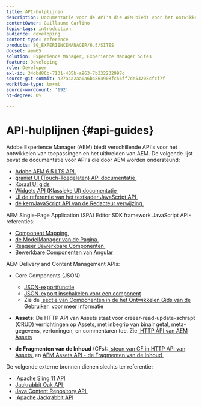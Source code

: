 ```yaml
---
title: API-hulplijnen
description: Documentatie voor de API's die AEM biedt voor het ontwikkelen van toepassingen
contentOwner: Guillaume Carlino
topic-tags: introduction
audience: developing
content-type: reference
products: SG_EXPERIENCEMANAGER/6.5/SITES
docset: aem65
solution: Experience Manager, Experience Manager Sites
feature: Developing
role: Developer
exl-id: 34dbd86b-7131-405b-a963-7b332232997c
source-git-commit: a27a4a2aa0a6b4864908fc56ff7de53208cfcf7f
workflow-type: tm+mt
source-wordcount: '192'
ht-degree: 0%

---
```


# API-hulplijnen {#api-guides}

Adobe Experience Manager (AEM) biedt verschillende API&#39;s voor het ontwikkelen van toepassingen en het uitbreiden van AEM. De volgende lijst bevat de documentatie voor API&#39;s die door AEM worden ondersteund:

* [&#x200B; Adobe AEM 6.5 LTS API &#x200B;](https://developer.adobe.com/experience-manager/reference-materials/6-5/javadoc/index.html)
* [&#x200B; graniet UI (Touch-Toegelaten) API documentatie &#x200B;](https://developer.adobe.com/experience-manager/reference-materials/6-5/granite-ui/api/index.html)
* [&#x200B; Koraal UI gids &#x200B;](https://developer.adobe.com/experience-manager/reference-materials/6-5/coral-ui/coralui3/index.html)
* [&#x200B; Widgets API (Klassieke UI) documentatie &#x200B;](https://developer.adobe.com/experience-manager/reference-materials/6-5/widgets-api/index.html)
* [&#x200B; UI de referentie van het testkader JavaScript API &#x200B;](https://developer.adobe.com/experience-manager/reference-materials/6-5/test-api/index.html)
* [&#x200B; de kernJavaScript API van de Redacteur verwijzing &#x200B;](https://developer.adobe.com/experience-manager/reference-materials/6-5/jsdoc/ui-touch/editor-core/index.html)

AEM Single-Page Application (SPA) Editor SDK framework JavaScript API-referenties:

* [&#x200B; Component Mapping &#x200B;](https://www.npmjs.com/package/@adobe/aem-spa-component-mapping)
* [&#x200B; de ModelManager van de Pagina &#x200B;](https://www.npmjs.com/package/@adobe/aem-spa-page-model-manager)
* [&#x200B; Reageer Bewerkbare Componenten &#x200B;](https://www.npmjs.com/package/@adobe/aem-react-editable-components)
* [&#x200B; Bewerkbare Componenten van Angular &#x200B;](https://www.npmjs.com/package/@adobe/aem-angular-editable-components)

AEM Delivery and Content Management APIs:

* Core Components (JSON)

   * [JSON-exportfunctie](/help/sites-developing/json-exporter.md)
   * [JSON-export inschakelen voor een component](/help/sites-developing/json-exporter-components.md)
   * Zie de [&#x200B; sectie van Componenten in de het Ontwikkelen Gids van de Gebruiker &#x200B;](/help/sites-developing/getting-started.md) voor meer informatie

* **Assets**: De HTTP API van Assets staat voor creeer-read-update-schrapt (CRUD) verrichtingen op Assets, met inbegrip van binair getal, meta-gegevens, vertoningen, en commentaren toe. Zie [&#x200B; HTTP API van AEM Assets &#x200B;](/help/assets/mac-api-assets.md)

* **de Fragmenten van de Inhoud** (CFs): [&#x200B; steun van CF in HTTP API van Assets &#x200B;](/help/assets/assets-api-content-fragments.md) en [&#x200B; AEM Assets API - de Fragmenten van de Inhoud &#x200B;](https://developer.adobe.com/experience-manager/reference-materials/6-5/assets-api-content-fragments/index.html)

De volgende externe bronnen dienen slechts ter referentie:

* [&#x200B; Apache Sling 11 API &#x200B;](https://sling.apache.org/apidocs/sling11/)
* [&#x200B; Jackrabbit Oak API &#x200B;](https://jackrabbit.apache.org/oak/docs/oak_api/overview.html)
* [&#x200B; Java Content Repository API &#x200B;](https://developer.adobe.com/experience-manager/reference-materials/spec/javax.jcr/javadocs/jcr-2.0/index.html)
* [&#x200B; Apache Jackrabbit API &#x200B;](https://jackrabbit.apache.org/api)

